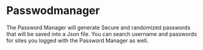 # Passwodmanager

The Password Manager will generate Secure and randomized passwords that will be saved into a Json file.
You can search username and passwords for sites you logged with the Password Manager as well.
